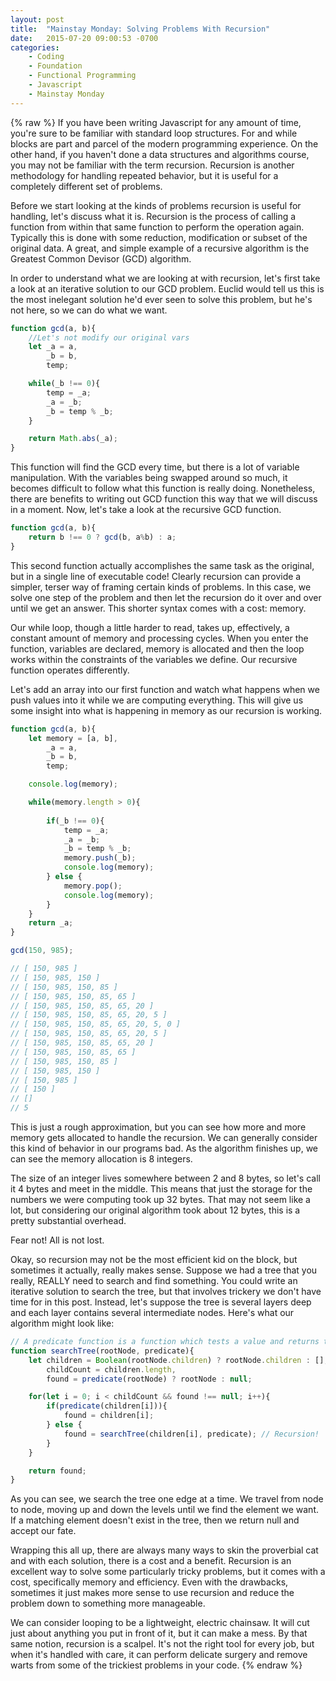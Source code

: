```yaml
---
layout: post
title:  "Mainstay Monday: Solving Problems With Recursion"
date:   2015-07-20 09:00:53 -0700
categories:
    - Coding
    - Foundation
    - Functional Programming
    - Javascript
    - Mainstay Monday
---
```

{% raw %}
If you have been writing Javascript for any amount of time, you're sure to be familiar with standard loop structures. For and while blocks are part and parcel of the modern programming experience.  On the other hand, if you haven't done a data structures and algorithms course, you may not be familiar with the term recursion. Recursion is another methodology for handling repeated behavior, but it is useful for a completely different set of problems.

Before we start looking at the kinds of problems recursion is useful for handling, let's discuss what it is. Recursion is the process of calling a function from within that same function to perform the operation again.  Typically this is done with some reduction, modification or subset of the original data.  A great, and simple example of a recursive algorithm is the Greatest Common Devisor (GCD) algorithm.

In order to understand what we are looking at with recursion, let's first take a look at an iterative solution to our GCD problem.  Euclid would tell us this is the most inelegant solution he'd ever seen to solve this problem, but he's not here, so we can do what we want.

```javascript
function gcd(a, b){
    //Let's not modify our original vars
    let _a = a,
        _b = b,
        temp;

    while(_b !== 0){
        temp = _a;
        _a = _b;
        _b = temp % _b;
    }

    return Math.abs(_a);
}
```

This function will find the GCD every time, but there is a lot of variable manipulation. With the variables being swapped around so much, it becomes difficult to follow what this function is really doing.  Nonetheless, there are benefits to writing out GCD function this way that we will discuss in a moment.  Now, let's take a look at the recursive GCD function.

```javascript
function gcd(a, b){
    return b !== 0 ? gcd(b, a%b) : a;
}
```

This second function actually accomplishes the same task as the original, but in a single line of executable code! Clearly recursion can provide a simpler, terser way of framing certain kinds of problems.  In this case, we solve one step of the problem and then let the recursion do it over and over until we get an answer. This shorter syntax comes with a cost: memory.

Our while loop, though a little harder to read, takes up, effectively, a constant amount of memory and processing cycles. When you enter the function, variables are declared, memory is allocated and then the loop works within the constraints of the variables we define. Our recursive function operates differently.

Let's add an array into our first function and watch what happens when we push values into it while we are computing everything.  This will give us some insight into what is happening in memory as our recursion is working.

```javascript
function gcd(a, b){
    let memory = [a, b],
        _a = a,
        _b = b,
        temp;

    console.log(memory);

    while(memory.length > 0){
        
        if(_b !== 0){
            temp = _a;
            _a = _b;
            _b = temp % _b;
            memory.push(_b);
            console.log(memory);
        } else {
            memory.pop();
            console.log(memory);
        }
    }
    return _a;
}

gcd(150, 985);

// [ 150, 985 ]
// [ 150, 985, 150 ]
// [ 150, 985, 150, 85 ]
// [ 150, 985, 150, 85, 65 ]
// [ 150, 985, 150, 85, 65, 20 ]
// [ 150, 985, 150, 85, 65, 20, 5 ]
// [ 150, 985, 150, 85, 65, 20, 5, 0 ]
// [ 150, 985, 150, 85, 65, 20, 5 ]
// [ 150, 985, 150, 85, 65, 20 ]
// [ 150, 985, 150, 85, 65 ]
// [ 150, 985, 150, 85 ]
// [ 150, 985, 150 ]
// [ 150, 985 ]
// [ 150 ]
// []
// 5
```

This is just a rough approximation, but you can see how more and more memory gets allocated to handle the recursion. We can generally consider this kind of behavior in our programs bad. As the algorithm finishes up, we can see the memory allocation is 8 integers.

The size of an integer lives somewhere between 2 and 8 bytes, so let's call it 4 bytes and meet in the middle.  This means that just the storage for the numbers we were computing took up 32 bytes. That may not seem like a lot, but considering our original algorithm took about 12 bytes, this is a pretty substantial overhead.

Fear not! All is not lost.

Okay, so recursion may not be the most efficient kid on the block, but sometimes it actually, really makes sense. Suppose we had a tree that you really, REALLY need to search and find something. You could write an iterative solution to search the tree, but that involves trickery we don't have time for in this post.  Instead, let's suppose the tree is several layers deep and each layer contains several intermediate nodes.  Here's what our algorithm might look like:

```javascript
// A predicate function is a function which tests a value and returns true or false
function searchTree(rootNode, predicate){
    let children = Boolean(rootNode.children) ? rootNode.children : [],
        childCount = children.length,
        found = predicate(rootNode) ? rootNode : null;

    for(let i = 0; i < childCount && found !== null; i++){
        if(predicate(children[i])){
            found = children[i];
        } else {
            found = searchTree(children[i], predicate); // Recursion!
        }
    }

    return found;
}
```

As you can see, we search the tree one edge at a time. We travel from node to node, moving up and down the levels until we find the element we want. If a matching element doesn't exist in the tree, then we return null and accept our fate.

Wrapping this all up, there are always many ways to skin the proverbial cat and with each solution, there is a cost and a benefit. Recursion is an excellent way to solve some particularly tricky problems, but it comes with a cost, specifically memory and efficiency. Even with the drawbacks, sometimes it just makes more sense to use recursion and reduce the problem down to something more manageable.

We can consider looping to be a lightweight, electric chainsaw. It will cut just about anything you put in front of it, but it can make a mess.  By that same notion, recursion is a scalpel. It's not the right tool for every job, but when it's handled with care, it can perform delicate surgery and remove warts from some of the trickiest problems in your code.
{% endraw %}
    